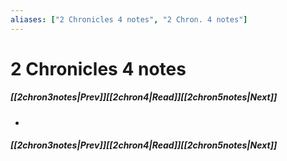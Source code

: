 ```yaml
---
aliases: ["2 Chronicles 4 notes", "2 Chron. 4 notes"]
---
```

# 2 Chronicles 4 notes
##### <span class=arrow-left></span>[[2chron3notes|Prev]]<span class=navigation-separator></span>[[2chron4|Read]]<span class=navigation-separator></span>[[2chron5notes|Next]]<span class=arrow-right></span>
- 
##### <span class=arrow-left></span>[[2chron3notes|Prev]]<span class=navigation-separator></span>[[2chron4|Read]]<span class=navigation-separator></span>[[2chron5notes|Next]]<span class=arrow-right></span>